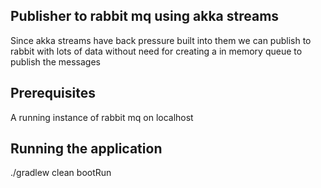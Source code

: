 ## Publisher to rabbit mq using akka streams
Since akka streams have back pressure built into them we can publish to rabbit with lots of data without need for creating a in memory queue to publish the messages

## Prerequisites
A running instance of rabbit mq on localhost

## Running the application
./gradlew clean bootRun

